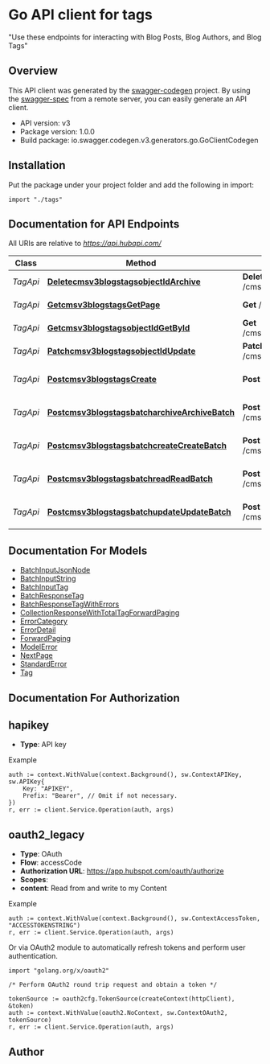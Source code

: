 # Go API client for tags

\"Use these endpoints for interacting with Blog Posts, Blog Authors, and Blog Tags\"

## Overview
This API client was generated by the [swagger-codegen](https://github.com/swagger-api/swagger-codegen) project.  By using the [swagger-spec](https://github.com/swagger-api/swagger-spec) from a remote server, you can easily generate an API client.

- API version: v3
- Package version: 1.0.0
- Build package: io.swagger.codegen.v3.generators.go.GoClientCodegen

## Installation
Put the package under your project folder and add the following in import:
```golang
import "./tags"
```

## Documentation for API Endpoints

All URIs are relative to *https://api.hubapi.com/*

Class | Method | HTTP request | Description
------------ | ------------- | ------------- | -------------
*TagApi* | [**Deletecmsv3blogstagsobjectIdArchive**](docs/TagApi.md#deletecmsv3blogstagsobjectidarchive) | **Delete** /cms/v3/blogs/tags/{objectId} | Delete a Blog Tag
*TagApi* | [**Getcmsv3blogstagsGetPage**](docs/TagApi.md#getcmsv3blogstagsgetpage) | **Get** /cms/v3/blogs/tags | Get all Blog Tags
*TagApi* | [**Getcmsv3blogstagsobjectIdGetById**](docs/TagApi.md#getcmsv3blogstagsobjectidgetbyid) | **Get** /cms/v3/blogs/tags/{objectId} | Retrieve a Blog Tag
*TagApi* | [**Patchcmsv3blogstagsobjectIdUpdate**](docs/TagApi.md#patchcmsv3blogstagsobjectidupdate) | **Patch** /cms/v3/blogs/tags/{objectId} | Update a Blog Tag
*TagApi* | [**Postcmsv3blogstagsCreate**](docs/TagApi.md#postcmsv3blogstagscreate) | **Post** /cms/v3/blogs/tags | Create a new Blog Tag
*TagApi* | [**Postcmsv3blogstagsbatcharchiveArchiveBatch**](docs/TagApi.md#postcmsv3blogstagsbatcharchivearchivebatch) | **Post** /cms/v3/blogs/tags/batch/archive | Archive a batch of Blog Tags
*TagApi* | [**Postcmsv3blogstagsbatchcreateCreateBatch**](docs/TagApi.md#postcmsv3blogstagsbatchcreatecreatebatch) | **Post** /cms/v3/blogs/tags/batch/create | Create a batch of Blog Tags
*TagApi* | [**Postcmsv3blogstagsbatchreadReadBatch**](docs/TagApi.md#postcmsv3blogstagsbatchreadreadbatch) | **Post** /cms/v3/blogs/tags/batch/read | Retrieve a batch of Blog Tags
*TagApi* | [**Postcmsv3blogstagsbatchupdateUpdateBatch**](docs/TagApi.md#postcmsv3blogstagsbatchupdateupdatebatch) | **Post** /cms/v3/blogs/tags/batch/update | Update a batch of Blog Tags

## Documentation For Models

 - [BatchInputJsonNode](docs/BatchInputJsonNode.md)
 - [BatchInputString](docs/BatchInputString.md)
 - [BatchInputTag](docs/BatchInputTag.md)
 - [BatchResponseTag](docs/BatchResponseTag.md)
 - [BatchResponseTagWithErrors](docs/BatchResponseTagWithErrors.md)
 - [CollectionResponseWithTotalTagForwardPaging](docs/CollectionResponseWithTotalTagForwardPaging.md)
 - [ErrorCategory](docs/ErrorCategory.md)
 - [ErrorDetail](docs/ErrorDetail.md)
 - [ForwardPaging](docs/ForwardPaging.md)
 - [ModelError](docs/ModelError.md)
 - [NextPage](docs/NextPage.md)
 - [StandardError](docs/StandardError.md)
 - [Tag](docs/Tag.md)

## Documentation For Authorization

## hapikey
- **Type**: API key 

Example
```golang
auth := context.WithValue(context.Background(), sw.ContextAPIKey, sw.APIKey{
	Key: "APIKEY",
	Prefix: "Bearer", // Omit if not necessary.
})
r, err := client.Service.Operation(auth, args)
```
## oauth2_legacy
- **Type**: OAuth
- **Flow**: accessCode
- **Authorization URL**: https://app.hubspot.com/oauth/authorize
- **Scopes**: 
 - **content**: Read from and write to my Content

Example
```golang
auth := context.WithValue(context.Background(), sw.ContextAccessToken, "ACCESSTOKENSTRING")
r, err := client.Service.Operation(auth, args)
```

Or via OAuth2 module to automatically refresh tokens and perform user authentication.
```golang
import "golang.org/x/oauth2"

/* Perform OAuth2 round trip request and obtain a token */

tokenSource := oauth2cfg.TokenSource(createContext(httpClient), &token)
auth := context.WithValue(oauth2.NoContext, sw.ContextOAuth2, tokenSource)
r, err := client.Service.Operation(auth, args)
```

## Author


